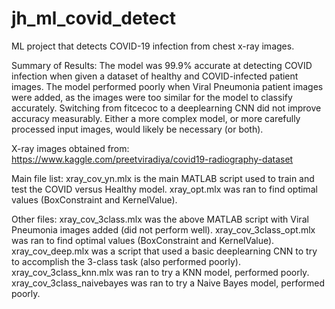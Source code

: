 # jh_ml_covid_detect
ML project that detects COVID-19 infection from chest x-ray images.

Summary of Results:
The model was 99.9% accurate at detecting COVID infection when given a dataset of healthy and COVID-infected patient images.
The model performed poorly when Viral Pneumonia patient images were added, as the images were too similar for the model to classify accurately.
Switching from fitcecoc to a deeplearning CNN did not improve accuracy measurably. Either a more complex model, or more carefully processed input images, would likely be necessary (or both).

X-ray images obtained from: https://www.kaggle.com/preetviradiya/covid19-radiography-dataset

Main file list:
xray_cov_yn.mlx is the main MATLAB script used to train and test the COVID versus Healthy model.
xray_opt.mlx was ran to find optimal values (BoxConstraint and KernelValue).

Other files:
xray_cov_3class.mlx was the above MATLAB script with Viral Pneumonia images added (did not perform well).
xray_cov_3class_opt.mlx was ran to find optimal values (BoxConstraint and KernelValue).
xray_cov_deep.mlx was a script that used a basic deeplearning CNN to try to accomplish the 3-class task (also performed poorly).
xray_cov_3class_knn.mlx was ran to try a KNN model, performed poorly.
xray_cov_3class_naivebayes was ran to try a Naive Bayes model, performed poorly.